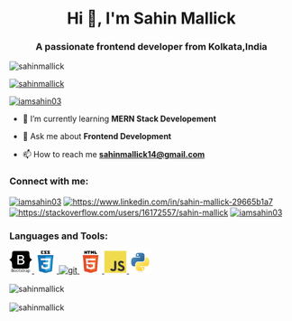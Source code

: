 <h1 align="center">Hi 👋, I'm Sahin Mallick</h1>
<h3 align="center">A passionate frontend developer from Kolkata,India</h3>

<p align="left"> <img src="https://komarev.com/ghpvc/?username=sahinmallick&label=Profile%20views&color=0e75b6&style=flat" alt="sahinmallick" /> </p>

<p align="left"> <a href="https://github.com/ryo-ma/github-profile-trophy"><img src="https://github-profile-trophy.vercel.app/?username=sahinmallick" alt="sahinmallick" /></a> </p>

<p align="left"> <a href="https://twitter.com/iamsahin03" target="blank"><img src="https://img.shields.io/twitter/follow/iamsahin03?logo=twitter&style=for-the-badge" alt="iamsahin03" /></a> </p>

- 🌱 I’m currently learning **MERN Stack Developement**

- 💬 Ask me about **Frontend Development**

- 📫 How to reach me **sahinmallick14@gmail.com**

<h3 align="left">Connect with me:</h3>
<p align="left">
<a href="https://twitter.com/iamsahin03" target="blank"><img align="center" src="https://raw.githubusercontent.com/rahuldkjain/github-profile-readme-generator/master/src/images/icons/Social/twitter.svg" alt="iamsahin03" height="30" width="40" /></a>
<a href="https://linkedin.com/in/https://www.linkedin.com/in/sahin-mallick-29665b1a7" target="blank"><img align="center" src="https://raw.githubusercontent.com/rahuldkjain/github-profile-readme-generator/master/src/images/icons/Social/linked-in-alt.svg" alt="https://www.linkedin.com/in/sahin-mallick-29665b1a7" height="30" width="40" /></a>
<a href="https://stackoverflow.com/users/https://stackoverflow.com/users/16172557/sahin-mallick" target="blank"><img align="center" src="https://raw.githubusercontent.com/rahuldkjain/github-profile-readme-generator/master/src/images/icons/Social/stack-overflow.svg" alt="https://stackoverflow.com/users/16172557/sahin-mallick" height="30" width="40" /></a>
<a href="https://instagram.com/iamsahin03" target="blank"><img align="center" src="https://raw.githubusercontent.com/rahuldkjain/github-profile-readme-generator/master/src/images/icons/Social/instagram.svg" alt="iamsahin03" height="30" width="40" /></a>
</p>

<h3 align="left">Languages and Tools:</h3>
<p align="left"> <a href="https://getbootstrap.com" target="_blank" rel="noreferrer"> <img src="https://raw.githubusercontent.com/devicons/devicon/master/icons/bootstrap/bootstrap-plain-wordmark.svg" alt="bootstrap" width="40" height="40"/> </a> <a href="https://www.w3schools.com/css/" target="_blank" rel="noreferrer"> <img src="https://raw.githubusercontent.com/devicons/devicon/master/icons/css3/css3-original-wordmark.svg" alt="css3" width="40" height="40"/> </a> <a href="https://git-scm.com/" target="_blank" rel="noreferrer"> <img src="https://www.vectorlogo.zone/logos/git-scm/git-scm-icon.svg" alt="git" width="40" height="40"/> </a> <a href="https://www.w3.org/html/" target="_blank" rel="noreferrer"> <img src="https://raw.githubusercontent.com/devicons/devicon/master/icons/html5/html5-original-wordmark.svg" alt="html5" width="40" height="40"/> </a> <a href="https://developer.mozilla.org/en-US/docs/Web/JavaScript" target="_blank" rel="noreferrer"> <img src="https://raw.githubusercontent.com/devicons/devicon/master/icons/javascript/javascript-original.svg" alt="javascript" width="40" height="40"/> </a> <a href="https://www.python.org" target="_blank" rel="noreferrer"> <img src="https://raw.githubusercontent.com/devicons/devicon/master/icons/python/python-original.svg" alt="python" width="40" height="40"/> </a> </p>

<p><img align="center" src="https://github-readme-stats.vercel.app/api/top-langs?username=sahinmallick&show_icons=true&locale=en&layout=compact" alt="sahinmallick" /></p>

<p><img align="center" src="https://github-readme-streak-stats.herokuapp.com/?user=sahinmallick&" alt="sahinmallick" /></p>
